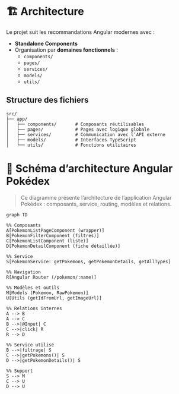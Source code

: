 # 🏗️ Architecture

Le projet suit les recommandations Angular modernes avec :

- **Standalone Components**
- Organisation par **domaines fonctionnels** :
  - `components/`
  - `pages/`
  - `services/`
  - `models/`
  - `utils/`

## Structure des fichiers

```
src/
├── app/
│   ├── components/       # Composants réutilisables
│   ├── pages/            # Pages avec logique globale
│   ├── services/         # Communication avec l’API externe
│   ├── models/           # Interfaces TypeScript
│   └── utils/            # Fonctions utilitaires
```

# 🧬 Schéma d’architecture Angular Pokédex

> Ce diagramme présente l’architecture de l’application Angular Pokédex : composants, service, routing, modèles et relations.


```mermaid
graph TD

%% Composants
A[PokemonListPageComponent (wrapper)]
B[PokemonFilterComponent (filtres)]
C[PokemonListComponent (liste)]
D[PokemonDetailComponent (fiche détaillée)]

%% Service
S[PokemonService: getPokemons, getPokemonDetails, getAllTypes]

%% Navigation
R[Angular Router (/pokemon/:name)]

%% Modèles et outils
M[Models (Pokemon, RawPokemon)]
U[Utils (getIdFromUrl, getImageUrl)]

%% Relations internes
A --> B
A --> C
B -->|@Input| C
C -->|click| R
R --> D

%% Service utilisé
B -->|filtrage| S
C -->|getPokemons()| S
D -->|getPokemonDetails()| S

%% Support
S --> M
C --> U
D --> U

